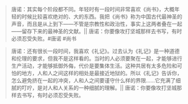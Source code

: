 > 唐诺：其实每个阶段都不同。年轻时有一段时间非常喜欢《尚书》，大概年轻的时候比较喜欢绝对的、大的东西。我把《尚书》称为中国古代最神圣的声音，而且是从上到下——不管是宗教性和政治性，事实上这两者叠在一起——留存下来的最神圣的文献。|| 唐诺：你要像攻打坚城那样去书写，有时必须忍受失败。#唐诺 #尚书

> 唐诺：还有很长一段时间，我喜欢《礼记》。过去认为《礼记》是一种道德和伦理的要求，但我不是这样看的。当时的人必须要聚在一起，才能够进行生产活动，才能够抵御外侮，代价是要集体生活。这种共居有太多危险和可怕的地方，人和人之间这样的相处是最接近地狱的。所以《礼记》告诉你，怎么避免挤在一起的冲突，人和人之间要谨守什么样的界限……它充满了细腻的叮咛，是对人和人关系的一种细腻的理解。|| 唐诺：你要像攻打坚城那样去书写，有时必须忍受失败。